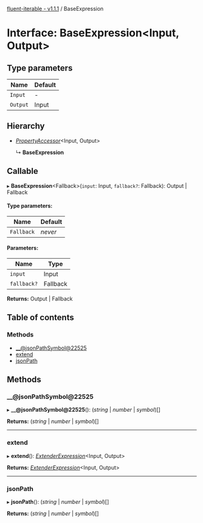 [fluent-iterable - v1.1.1](../README.md) / BaseExpression

# Interface: BaseExpression<Input, Output\>

## Type parameters

Name | Default |
------ | ------ |
`Input` | - |
`Output` | Input |

## Hierarchy

* [*PropertyAccessor*](propertyaccessor.md)<Input, Output\>

  ↳ **BaseExpression**

## Callable

▸ **BaseExpression**<Fallback\>(`input`: Input, `fallback?`: Fallback): Output \| Fallback

#### Type parameters:

Name | Default |
------ | ------ |
`Fallback` | *never* |

#### Parameters:

Name | Type |
------ | ------ |
`input` | Input |
`fallback?` | Fallback |

**Returns:** Output \| Fallback

## Table of contents

### Methods

- [\_\_@jsonPathSymbol@22525](baseexpression.md#__@jsonpathsymbol@22525)
- [extend](baseexpression.md#extend)
- [jsonPath](baseexpression.md#jsonpath)

## Methods

### \_\_@jsonPathSymbol@22525

▸ **__@jsonPathSymbol@22525**(): (*string* \| *number* \| *symbol*)[]

**Returns:** (*string* \| *number* \| *symbol*)[]

___

### extend

▸ **extend**(): [*ExtenderExpression*](../README.md#extenderexpression)<Input, Output\>

**Returns:** [*ExtenderExpression*](../README.md#extenderexpression)<Input, Output\>

___

### jsonPath

▸ **jsonPath**(): (*string* \| *number* \| *symbol*)[]

**Returns:** (*string* \| *number* \| *symbol*)[]
